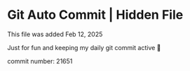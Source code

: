 # Git Auto Commit | Hidden File

This file was added Feb 12, 2025

Just for fun and keeping my daily git commit active 🤪

commit number: 21651
